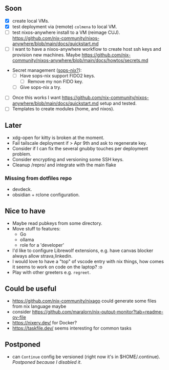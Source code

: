 ## Soon

- [x] create local VMs.
- [x] test deployment via (remote) `colmena` to local VM.
- [ ] test nixos-anywhere install to a VM (reimage CUJ). https://github.com/nix-community/nixos-anywhere/blob/main/docs/quickstart.md
- [ ] I want to have a nixos-anywhere workflow to create host ssh keys and provision new machines.
  Maybe https://github.com/nix-community/nixos-anywhere/blob/main/docs/howtos/secrets.md
- Secret management ([sops-nix?](https://github.com/Mic92/sops-nix)):
  - [ ] Have sops-nix support FIDO2 keys.
    - [ ] Remove my non FIDO key.
  - [ ] Give sops-nix a try.
- [ ] Once this works I want
  https://github.com/nix-community/nixos-anywhere/blob/main/docs/quickstart.md setup and tested.
- [ ] Templates to create modules (home, and nixos).

## Later

- xdg-open for kitty is broken at the moment.
- Fail tailscale deployment if > Apr 9th and ask to regenerate key.
- Consider if I can fix the several gnubby touches per deployment problem.
- Consider encrypting and versioning some SSH keys.
- Cleanup /repro/ and integrate with the main flake

### Missing from dotfiles repo

- devdeck.
- obsidian + rclone configuration.

## Nice to have

- Maybe read pubkeys from some directory.
- Move stuff to features:
  - Go
  - ollama
  - role for a 'developer'
- I'd like to configure Librewolf extensions, e.g. have canvas blocker always allow strava,linkedin.
- I would love to have a "top" of vscode entry with nix things, how comes it seems to work on code on the laptop? :o
- Play with other greeters e.g. `regreet`.

## Could be useful

- https://github.com/nix-community/nixago could generate some files from nix language maybe
- consider https://github.com/maralorn/nix-output-monitor?tab=readme-ov-file
- https://nixery.dev/ for Docker?
- https://taskfile.dev/ seems interesting for common tasks

## Postponed

- can `Continue` config be versioned (right now it's in $HOME/.continue). _Postponed because I
  disabled it_.
